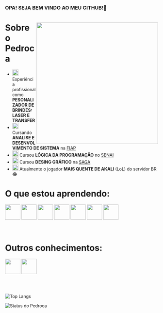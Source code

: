 ### OPA! SEJA BEM VINDO AO MEU GITHUB!👋

<div>

<img align="right" height="400em" src="https://www.leagueoflegends.com/static/assassin-a648ef647c30c9411666320760cf348b.png">

<h1>Sobre o Pedroca</h1>

- <img height="20px" src="https://cdn-icons-png.flaticon.com/512/5191/5191748.png" />  Experiência profissional como **PESONALIZADOR DE BRINDES: LASER E TRANSFER** 
- <img height="20px" src="https://cdn-icons-png.flaticon.com/512/2681/2681831.png" />  Cursando **ANALISE E DESENVOLVIMENTO DE SISTEMA** na <a href="https://www.fiap.com.br">FIAP</a>
- <img height="20px" src="https://cdn-icons-png.flaticon.com/512/2681/2681831.png" />  Cursou **LÓGICA DA PROGRAMAÇÃO** no <a href="https://www.sp.senai.br">SENAI</a>
- <img height="20px" src="https://cdn-icons-png.flaticon.com/512/2681/2681831.png" />  Cursou **DESING GRÁFICO** na <a href="https://www.saga.com.br">SAGA</a>
- <img height="20px" src="https://cdn-icons-png.flaticon.com/512/13/13973.png" />  Atualmente o jogador **MAIS QUENTE DE AKALI** (LoL) do servidor BR 😂

</div>

<h1>O que estou aprendendo:</h1>

<div>
<img height="50px" src="https://cdn.jsdelivr.net/gh/devicons/devicon@latest/icons/oracle/oracle-original.svg" />
<img height="50px" src="https://cdn.jsdelivr.net/gh/devicons/devicon@latest/icons/css3/css3-original.svg" />
<img height="50px" src="https://cdn.jsdelivr.net/gh/devicons/devicon@latest/icons/html5/html5-original.svg" />        
<img height="50px" src="https://cdn.jsdelivr.net/gh/devicons/devicon@latest/icons/javascript/javascript-original.svg" />          
<img height="50px" src="https://cdn.jsdelivr.net/gh/devicons/devicon@latest/icons/java/java-original.svg" />          
<img height="50px" src="https://cdn.jsdelivr.net/gh/devicons/devicon@latest/icons/python/python-original.svg" />
<img height="50px" src="https://cdn.jsdelivr.net/gh/devicons/devicon@latest/icons/typescript/typescript-plain.svg" />
</div> <br><br>        

<h1>Outros conhecimentos:</h1>

<div>
<img height="50px" src="https://cdn.jsdelivr.net/gh/devicons/devicon@latest/icons/illustrator/illustrator-plain.svg" />
<img height="50px" src="https://cdn.jsdelivr.net/gh/devicons/devicon@latest/icons/photoshop/photoshop-plain.svg" />
</div>

<br><br>


![Top Langs](https://github-readme-stats.vercel.app/api/top-langs/?username=GNoverHir&theme=gotham&locale=pt-br&border_radius=15) 

![Status do Pedroca](https://github-readme-stats.vercel.app/api?username=GNoverHir&custom_title=Git+Stats+do+Pedroca&theme=gotham&locale=pt-br&show_icons=true&border_radius=15)
